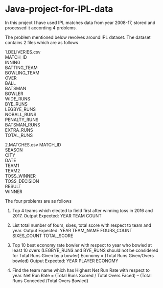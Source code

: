 # Java-project-for-IPL-data
In this project I have used IPL matches data from year 2008-17, stored and processed it according 4 problems.

The problem mentioned below revolves around IPL dataset. The dataset contains 2 files
which are as follows

1.DELIVERIES.csv          
MATCH_ID              
INNING             
BATTING_TEAM            
BOWLING_TEAM              
OVER              
BALL                          
BATSMAN                
BOWLER                   
WIDE_RUNS                      
BYE_RUNS                       
LEGBYE_RUNS         
NOBALL_RUNS       
PENALTY_RUNS        
BATSMAN_RUNS          
EXTRA_RUNS          
TOTAL_RUNS            

2.MATCHES.csv
MATCH_ID           
SEASON         
CITY         
DATE         
TEAM1          
TEAM2          
TOSS_WINNER        
TOSS_DECISION        
RESULT        
WINNER             


The four problems are as follows

1. Top 4 teams which elected to field first after winning toss in 2016 and 2017.
Output Expected:  YEAR TEAM COUNT

2. List total number of fours, sixes, total score with respect to team and year.
Output Expected: YEAR TEAM_NAME FOURS_COUNT SIXES_COUNT TOTAL_SCORE

3. Top 10 best economy rate bowler with respect to year who bowled at least 10
overs (LEGBYE_RUNS and BYE_RUNS should not be considered for Total Runs Given
by a bowler)
Economy = (Total Runs Given/Overs bowled)
Output Expected: YEAR PLAYER ECONOMY

4. Find the team name which has Highest Net Run Rate with respect to year.
Net Run Rate = (Total Runs Scored / Total Overs Faced) – (Total Runs
Conceded /Total Overs Bowled)
